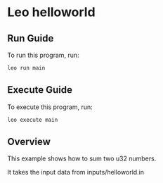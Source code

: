 # Leo helloworld

## Run Guide

To run this program, run:
```bash
leo run main
```

## Execute Guide

To execute this program, run:
```bash
leo execute main
```

## Overview 

This example shows how to sum two u32 numbers.

It takes the input data from inputs/helloworld.in